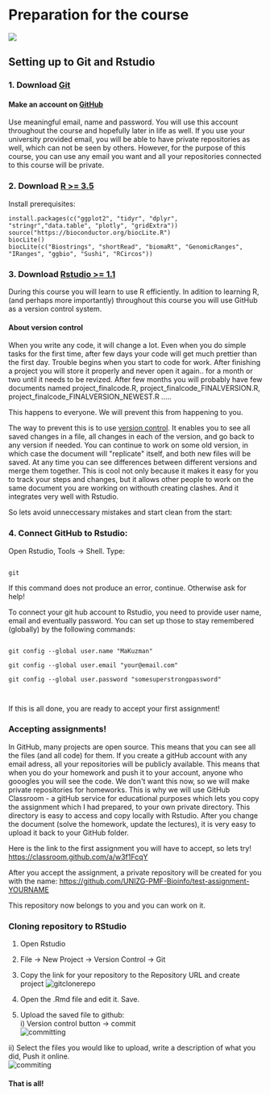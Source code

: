 # Preparation for the course  

![](https://user-images.githubusercontent.com/37149324/46141952-b0dbbe80-c255-11e8-9cca-da81fc04bbb2.png)  



## Setting up to Git and Rstudio



### 1. Download [Git](https://git-scm.com/downloads)

#### Make an account on [GitHub](https://github.com/join)



Use meaningful email, name and password. You will use this account throughout the course and hopefully later in life as well. If you use your university provided email, you will be able to have private repositories as well, which can not be seen by others. However, for the purpose of this course, you can use any email you want and all your repositories connected to this course will be private.





### 2. Download [R >= 3.5]()

Install prerequisites:
```
install.packages(c("ggplot2", "tidyr", "dplyr", "stringr","data.table", "plotly", "gridExtra"))
source("https://bioconductor.org/biocLite.R")
biocLite()
biocLite(c("Biostrings", "shortRead", "biomaRt", "GenomicRanges", "IRanges", "ggbio", "Sushi", "RCircos"))
```


### 3. Download [Rstudio >= 1.1](https://www.rstudio.com/products/rstudio/download/#download)


During this course you will learn to use R efficiently. In adition to learning R, (and perhaps more importantly) throughout this course you will use GitHub as a version control system. 



#### About version control



When you write any code, it will change a lot. Even when you do simple tasks for the first time, after few days your code will get much prettier than the first day. Trouble begins when you start to code for work. After finishing a project you will store it properly and never open it again.. for a month or two until it needs to be revized. After few months you will probably have few documents named project_finalcode.R, project_finalcode_FINALVERSION.R, project_finalcode_FINALVERSION_NEWEST.R .....



This happens to everyone. We will prevent this from happening to you.



The way to prevent this is to use [version control](https://vimeo.com/41027679). It enables you to see all saved changes in a file, all changes in each of the version, and go back to any version if needed. You can continue to work on some old version, in which case the document will "replicate" itself, and both new files will be saved. At any time you can see differences between different versions and merge them together. This is cool not only because it makes it easy for you to track your steps and changes, but it allows other people to work on the same document you are working on withouth creating clashes. And it integrates very well with Rstudio.



So lets avoid unneccessary mistakes and start clean from the start:



### 4. Connect GitHub to Rstudio:



Open Rstudio, Tools -> Shell. Type:



```{bash}

git

```



If this command does not produce an error, continue. Otherwise ask for help!

To connect your git hub account to Rstudio, you need to provide user name, email and eventually password. You can set up those to stay remembered (globally) by the following commands:



```{bash}

git config --global user.name "MaKuzman"

git config --global user.email "your@email.com"

git config --global user.password "somesuperstrongpassword"



```

If this is all done, you are ready to accept your first assignment!

### Accepting assignments!

In GitHub, many projects are open source. This means that you can see all the files (and all code) for them. If you create a gitHub account with any email adress, all your repositories will be publicly available. This means that when you do your homework and push it to your account, anyone who gooogles you will see the code. We don't want this now, so we will make private repositories for homeworks. This is why we will use GitHub Classroom - a gitHub service for educational purposes which lets you copy the assignment which I had prepared, to your own private directory. This directory is easy to access and copy locally with Rstudio. After you change the document (solve the homework, update the lectures), it is very easy to upload it back to your GitHub folder.

Here is the link to the first assignment you will have to accept, so lets try! https://classroom.github.com/a/w3f1FcqY 

After you accept the assignment, a private repository will be created for you with the name: https://github.com/UNIZG-PMF-Bioinfo/test-assignment-YOURNAME 

This repository now belongs to you and you can work on it. 

### Cloning repository to RStudio

1) Open Rstudio  
2) File -> New Project -> Version Control -> Git
3) Copy the link for your repository to the Repository URL and create project 
![gitclonerepo](https://user-images.githubusercontent.com/37149324/46141829-5cd0da00-c255-11e8-9eb3-4cf4ad3e5592.JPG)

4) Open the .Rmd file and edit it. Save.  
5) Upload the saved file to github:  
  i) Version control button -> commit  
   ![committing](https://user-images.githubusercontent.com/37149324/46142587-bfc37080-c257-11e8-82d3-ce15c6738832.JPG)

  ii) Select the files you would like to upload, write a description of what you did, Push it online.  
  ![commiting](https://user-images.githubusercontent.com/37149324/46142588-bfc37080-c257-11e8-9842-8449508c4ea9.JPG)

#### That is all!
